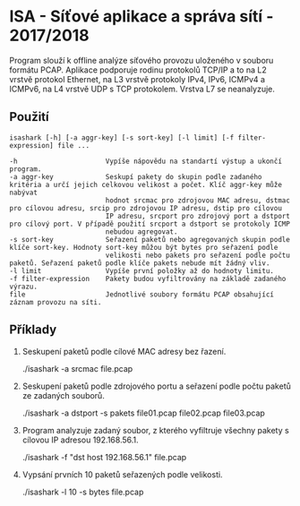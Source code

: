 # ISA - Síťové aplikace a správa sítí - 2017/2018

Program slouží k offline analýze síťového provozu uloženého v souboru formátu PCAP. Aplikace podporuje rodinu protokolů TCP/IP a to na L2 
vrstvě protokol Ethernet, na L3 vrstvě protokoly IPv4, IPv6, ICMPv4 a ICMPv6, na L4 vrstvě UDP s TCP protokolem. Vrstva L7 se neanalyzuje.

## Použití
```
isashark [-h] [-a aggr-key] [-s sort-key] [-l limit] [-f filter-expression] file ...

-h                      Vypíše nápovědu na standartí výstup a ukončí program.
-a aggr-key             Seskupí pakety do skupin podle zadaného kritéria a určí jejich celkovou velikost a počet. Klíč aggr-key může nabývat
                        hodnot srcmac pro zdrojovou MAC adresu, dstmac pro cílovou adresu, srcip pro zdrojovou IP adresu, dstip pro cílovou 
                        IP adresu, srcport pro zdrojový port a dstport pro cílový port. V případě použití srcport a dstport se protokoly ICMP
                        nebudou agregovat.
-s sort-key             Seřazení paketů nebo agregovaných skupin podle klíče sort-key. Hodnoty sort-key můžou být bytes pro seřazení podle 
                        velikosti nebo pakets pro seřazení podle počtu paketů. Seřazení paketů podle klíče pakets nebude mít žádný vliv.
-l limit                Vypíše první položky až do hodnoty limitu.
-f filter-expression    Pakety budou vyfiltrovány na základě zadaného výrazu.
file                    Jednotlivé soubory formátu PCAP obsahující záznam provozu na síti.
```

## Příklady


1. Seskupení paketů podle cílové MAC adresy bez řazení.

    ./isashark -a srcmac file.pcap

2. Seskupení paketů podle zdrojového portu a seřazení podle počtu paketů ze zadaných souborů.

    ./isashark -a dstport -s pakets file01.pcap file02.pcap file03.pcap 

3. Program analyzuje zadaný soubor, z kterého vyfiltruje všechny pakety s cílovou IP adresou 192.168.56.1.

    ./isashark -f "dst host 192.168.56.1" file.pcap 

4. Vypsání prvních 10 paketů seřazených podle velikosti.

    ./isashark -l 10 -s bytes file.pcap 
